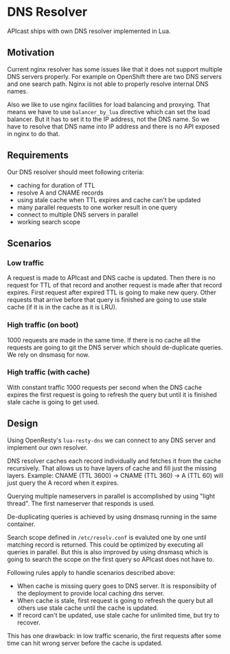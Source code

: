# DNS Resolver 

APIcast ships with own DNS resolver implemented in Lua.

## Motivation

Current nginx resolver has some issues like that it does not support multiple DNS servers properly.
For example on OpenShift there are two DNS servers and one search path. Nginx is not able to properly resolve internal DNS names.

Also we like to use nginx facilities for load balancing and proxying. That means we have to use `balancer_by_lua` directive which can set the load balancer. But it has to set it to the IP address, not the DNS name. So we have to resolve that DNS name into IP address and there is no API exposed in nginx to do that.

## Requirements

Our DNS resolver should meet following criteria:

* caching for duration of TTL
* resolve A and CNAME records
* using stale cache when TTL expires and cache can't be updated
* many parallel requests to one worker result in one query
* connect to multiple DNS servers in parallel
* working search scope

## Scenarios

### Low traffic

A request is made to APIcast and DNS cache is updated. Then there is no request for TTL of that record and another request is made after that record expires. First request after expired TTL is going to make new query. Other requests that arrive before that query is finished are going to use stale cache (if it is in the cache as it is LRU).

### High traffic (on boot)

1000 requests are made in the same time. If there is no cache all the requests are going to git the DNS server which should de-duplicate queries. We rely on dnsmasq for now.

### High traffic (with cache)

With constant traffic 1000 requests per second when the DNS cache expires the first request is going to refresh the query but until it is finished stale cache is going to get used.

## Design

Using OpenResty's `lua-resty-dns` we can connect to any DNS server and implement our own resolver.

DNS resolver caches each record individually and fetches it from the cache recursively. That allows us to have layers of cache and fill just the missing layers. Example: CNAME (TTL 3600) -> CNAME (TTL 360) -> A (TTL 60) will just query the A record when it expires.

Querying multiple nameservers in parallel is accomplished by using "light thread". The first nameserver that responds is used.

De-duplicating queries is achieved by using dnsmasq running in the same container. 

Search scope defined in `/etc/resolv.conf` is evaluted one by one until matching record is returned. This could be optimized by executing all queries in parallel. But this is also improved by using dnsmasq which is going to search the scope on the first query so APIcast does not have to.

Following rules apply to handle scenarios described above:

* When cache is missing query goes to DNS server. It is responsibiity of the deployment to provide local caching dns server.
* When cache is stale, first request is going to refresh the query but all others use stale cache until the cache is updated.
* If record can't be updated, use stale cache for unlimited time, but try to recover.

This has one drawback: in low traffic scenario, the first requests after some time can hit wrong server before the cache is updated.

